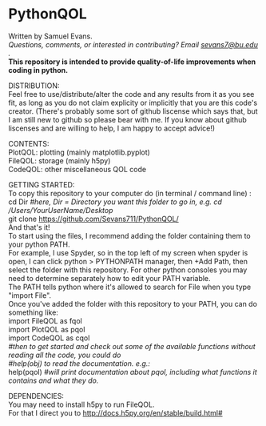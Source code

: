 # PythonQOL

Written by Samuel Evans.  
*Questions, comments, or interested in contributing? Email sevans7@bu.edu .*  
**This repository is intended to provide quality-of-life improvements when coding in python.**


DISTRIBUTION:  
Feel free to use/distribute/alter the code and any results from it as you see fit,
as long as you do not claim explicity or implicitly that you are this code's creator.
(There's probably some sort of github liscense which says that,
but I am still new to github so please bear with me.
If you know about github liscenses and are willing to help, I am happy to accept advice!)

CONTENTS:  
PlotQOL: plotting (mainly matplotlib.pyplot)  
FileQOL: storage  (mainly h5py)  
CodeQOL: other miscellaneous QOL code  

GETTING STARTED:  
To copy this repository to your computer do (in terminal / command line) :  
cd Dir *\#here, Dir = Directory you want this folder to go in, e.g. cd /Users/YourUserName/Desktop*   
git clone https://github.com/Sevans711/PythonQOL/  
And that's it!  
To start using the files, I recommend adding the folder containing them to your python PATH.  
For example, I use Spyder, so in the top left of my screen when spyder is open,
I can click python > PYTHONPATH manager, then +Add Path, then select the folder with this repository.
For other python consoles you may need to determine separately how to edit your PATH variable.  
The PATH tells python where it's allowed to search for File when you type "import File".  
Once you've added the folder with this repository to your PATH, you can do something like:  
import FileQOL as fqol  
import PlotQOL as pqol  
import CodeQOL as cqol  
*#then to get started and check out some of the available functions without reading all the code, you could do  
#help(obj) to read the documentation. e.g.:*  
help(pqol) *#will print documentation about pqol, including what functions it contains and what they do.*
  
DEPENDENCIES:  
You may need to install h5py to run FileQOL.  
For that I direct you to http://docs.h5py.org/en/stable/build.html#  




